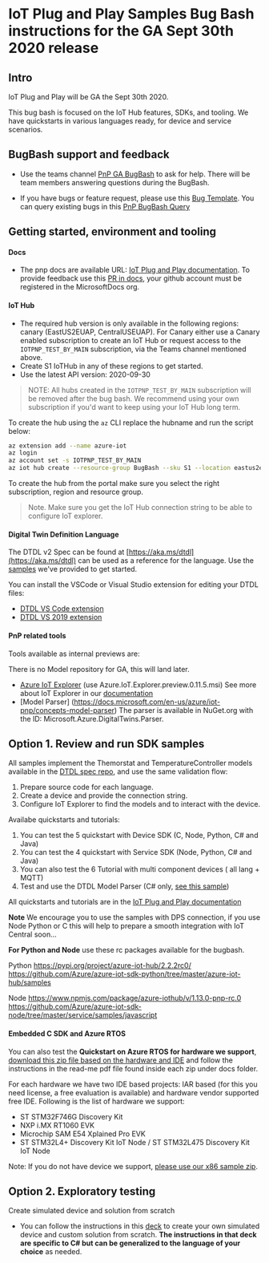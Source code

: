 <!-- markdownlint-disable MD033 -->
# IoT Plug and Play Samples Bug Bash instructions for the GA Sept 30th 2020 release

## Intro

IoT Plug and Play will be GA the Sept 30th 2020.

This bug bash is focused on the  IoT Hub features, SDKs, and tooling. We have quickstarts in various languages ready, for device and service scenarios.

## BugBash support and feedback

- Use the teams channel [PnP GA BugBash](https://teams.microsoft.com/l/meetup-join/19%3ameeting_M2I2NDc5OGItZmU4MC00MWU4LWE1MTQtNDI2YWE0MTlmZmYx%40thread.v2/0?context=%7b%22Tid%22%3a%2272f988bf-86f1-41af-91ab-2d7cd011db47%22%2c%22Oid%22%3a%22a43f0cf6-a7bc-4985-aa0b-37503f8ea92a%22%7d) to ask for help. There will be team members answering questions during the BugBash.

- If you have bugs or feature request, please use this [Bug Template](https://msazure.visualstudio.com/One/_workitems/create/Bug?templateId=588f0905-1848-4c0a-9525-8e0be8cae7f0&ownerId=f0be8f47-90b7-4440-852e-4d5401b257cf). You can query existing bugs in this [PnP BugBash Query](hhttps://msazure.visualstudio.com/One/_queries/query-edit/a922de67-413f-4f4b-9187-29739cc310b8/)

## Getting started, environment and tooling

#### Docs

- The pnp docs are available URL: [IoT Plug and Play documentation](https://review.docs.microsoft.com/en-us/azure/iot-pnp/?branch=pr-en-us-129259). To provide feedback use this [PR in docs](https://github.com/MicrosoftDocs/azure-docs-pr/pull/120981), your github account must be registered in the MicrosoftDocs org.

#### IoT Hub

- The required hub version is only available in the following regions: canary (EastUS2EUAP, CentralUSEUAP). For Canary either use a Canary enabled subscription to create an IoT Hub or request access to the `IOTPNP_TEST_BY_MAIN` subscription, via the Teams channel mentioned above.
- Create S1 IoTHub in any of these regions to get started.
- Use the latest API version: 2020-09-30

>NOTE: All hubs created in the `IOTPNP_TEST_BY_MAIN` subscription will be removed after the bug bash. We recommend using your own subscription if you'd want to keep using your IoT Hub long term.

To create the hub using the `az` CLI replace the hubname and run the script below:

```bash
az extension add --name azure-iot
az login
az account set -s IOTPNP_TEST_BY_MAIN
az iot hub create --resource-group BugBash --sku S1 --location eastus2euap --partition-count 4 --name <alias-hub-name>
```

To create the hub from the portal make sure you select the right subscription, region and resource group.

> Note. Make sure you get the IoT Hub connection string to be able to configure IoT explorer.

#### Digital Twin Definition Language

The DTDL v2 Spec can be found at [https://aka.ms/dtdl](https://aka.ms/dtdl) can be used as a reference for the language. Use the [samples](https://github.com/Azure/opendigitaltwins-dtdl/tree/master/DTDL/v2/samples) we've provided to get started.

You can install the VSCode or Visual Studio extension for editing your DTDL files:
- [DTDL VS Code extension](https://marketplace.visualstudio.com/items?itemName=vsciot-vscode.vscode-dtdl)
- [DTDL VS 2019 extension](https://marketplace.visualstudio.com/items?itemName=vsc-iot.vs16dtdllanguagesupport)

#### PnP related tools

Tools available as internal previews are:

There is no Model repository for GA, this will land later.

- [Azure IoT Explorer]( https://github.com/YingXue/azure-iot-explorer/releases/tag/v0.11.5) (use Azure.IoT.Explorer.preview.0.11.5.msi)
 See more about IoT Explorer in our [documentation](https://docs.microsoft.com/en-us/azure/iot-pnp/howto-use-iot-explorer#use-azure-iot-explorer)
- [Model Parser] (https://docs.microsoft.com/en-us/azure/iot-pnp/concepts-model-parser) The parser is available in NuGet.org with the ID: Microsoft.Azure.DigitalTwins.Parser.

## Option 1. Review and run SDK samples

All samples implement the Themorstat and TemperatureController models available in the [DTDL spec repo](https://github.com/Azure/opendigitaltwins-dtdl/tree/master/DTDL/v2/samples), and use the same validation flow:

1. Prepare source code for each language.
2. Create a device and provide the connection string.
3. Configure IoT Explorer to find the models and to interact with the device.

Availabe quickstarts and tutorials:

1. You can test the 5 quickstart with Device SDK  (C, Node, Python, C# and Java)
1. You can test the 4 quickstart with Service SDK (Node, Python, C# and Java)
1. You can also test the 6 Tutorial with multi component devices ( all lang + MQTT)
1. Test and use the DTDL Model Parser (C# only, [see this sample](https://docs.microsoft.com/en-us/azure/iot-pnp/concepts-model-parser))

All quickstarts and tutorials are in the [IoT Plug and Play documentation](https://docs.microsoft.com/en-us/azure/iot-pnp/)

**Note** We encourage you to use the samples with DPS connection, if you use Node Python or C this will help to prepare a smooth integration with IoT Central soon...

**For Python and Node** use these rc packages available for the bugbash.

Python
https://pypi.org/project/azure-iot-hub/2.2.2rc0/
https://github.com/Azure/azure-iot-sdk-python/tree/master/azure-iot-hub/samples

Node
https://www.npmjs.com/package/azure-iothub/v/1.13.0-pnp-rc.0
https://github.com/Azure/azure-iot-sdk-node/tree/master/service/samples/javascript


#### Embedded C SDK and Azure RTOS

You can also test the **Quickstart on Azure RTOS for hardware we support**, [download this zip file based on the hardware and IDE](https://microsoft-my.sharepoint.com/:f:/p/liydu/EjI0F-b7aLdNhkT6AGnlvh4B9xixZzjN77CVO1zWZSNp4Q?e=F6pbWn) and follow the instructions in the read-me pdf file found inside each zip under docs folder.

For each hardware we have two IDE based projects: IAR based (for this you need license, a free evaluation is available) and hardware vendor supported free IDE. Following is the list of hardware we support:

- ST STM32F746G Discovery Kit
- NXP i.MX RT1060 EVK
- Microchip SAM E54 Xplained Pro EVK
- ST STM32L4+ Discovery Kit IoT Node / ST STM32L475 Discovery Kit IoT Node

Note: If you do not have device we support, [please use our x86 sample zip](https://microsoft-my.sharepoint.com/:u:/p/liydu/EelTa3DrQuxCnqcnVWYp6yABb1Tf7W3krLzsiSpYCE6FTg?e=PyKCSK).

## Option 2. Exploratory testing

Create simulated device and solution from scratch

- You can follow the instructions in this [deck](https://microsoft.sharepoint.com/:p:/t/PnPCross-TeamCore/Ed9pGHB_AaxIgisKioEHSygB2mADMo2vPSQJZK0lKBnFKQ?e=VZ1ztQ) to create your own simulated device and custom solution from scratch. **The instructions in that deck are specific to C# but can be generalized to the language of your choice** as needed.
